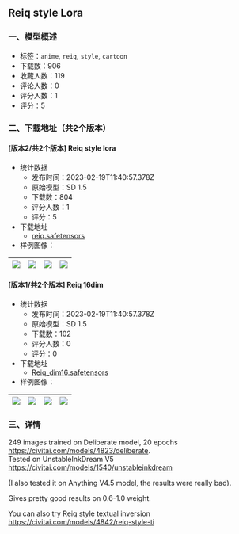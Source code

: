 ## Reiq style Lora
### 一、模型概述

- 标签：`anime`, `reiq`, `style`, `cartoon`
- 下载数：906
- 收藏人数：119
- 评论人数：0
- 评分人数：1
- 评分：5

### 二、下载地址（共2个版本）

#### [版本2/共2个版本] Reiq style lora 

- 统计数据
  - 发布时间：2023-02-19T11:40:57.378Z
  - 原始模型：SD 1.5
  - 下载数：804
  - 评分人数：1
  - 评分：5
- 下载地址
  - [reiq.safetensors](https://civitai.com/api/download/models/12283)
- 样例图像：

| <img src="https://image.civitai.com/xG1nkqKTMzGDvpLrqFT7WA/66cc54ff-cdcd-469c-7ff8-66e392c69400/width=450/118061.jpeg" /> | <img src="https://image.civitai.com/xG1nkqKTMzGDvpLrqFT7WA/d2c3a1f8-1ca2-429d-0748-167504ea5200/width=450/118080.jpeg" /> | <img src="https://image.civitai.com/xG1nkqKTMzGDvpLrqFT7WA/37728a35-6783-4cbc-af0a-547dbb679f00/width=450/118079.jpeg" /> | <img src="https://image.civitai.com/xG1nkqKTMzGDvpLrqFT7WA/375109eb-bdc7-48c8-4342-40f482f2d200/width=450/118078.jpeg" /> |
| ---- | ---- | ---- | ---- |

#### [版本1/共2个版本] Reiq 16dim

- 统计数据
  - 发布时间：2023-02-19T11:40:57.378Z
  - 原始模型：SD 1.5
  - 下载数：102
  - 评分人数：0
  - 评分：0
- 下载地址
  - [Reiq_dim16.safetensors](https://civitai.com/api/download/models/12550)
- 样例图像：

| <img src="https://image.civitai.com/xG1nkqKTMzGDvpLrqFT7WA/cf4a2ec0-08b2-4fb4-0d6d-78fedbf91200/width=450/121003.jpeg" /> | <img src="https://image.civitai.com/xG1nkqKTMzGDvpLrqFT7WA/5c1a0635-1b85-480c-b2ab-d1f95f9d5100/width=450/121002.jpeg" /> | <img src="https://image.civitai.com/xG1nkqKTMzGDvpLrqFT7WA/7055e94f-5ce7-4b10-c4bf-32495ff56f00/width=450/121001.jpeg" /> | <img src="https://image.civitai.com/xG1nkqKTMzGDvpLrqFT7WA/bee56497-2bf6-41f3-20df-be891d1f6b00/width=450/121000.jpeg" /> |
| ---- | ---- | ---- | ---- |


### 三、详情
<p>249 images trained on Deliberate model, 20 epochs <a target="_blank" rel="ugc" href="https://civitai.com/models/4823/deliberate">https://civitai.com/models/4823/deliberate</a>. <br />Tested on UnstableInkDream V5 <a target="_blank" rel="ugc" href="https://civitai.com/models/1540/unstableinkdream">https://civitai.com/models/1540/unstableinkdream</a></p><p>(I also tested it on Anything V4.5 model, the results were really bad).</p><p>Gives pretty good results on 0.6-1.0 weight.</p><p></p><p>You can also try Reiq style textual inversion <a target="_blank" rel="ugc" href="https://civitai.com/models/4842/reiq-style-ti">https://civitai.com/models/4842/reiq-style-ti</a></p>